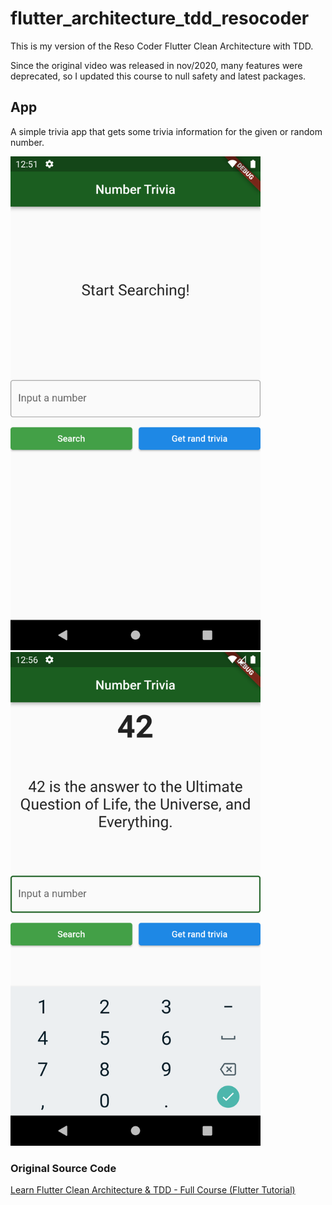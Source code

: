 # flutter_architecture_tdd_resocoder

This is my version of the Reso Coder Flutter Clean Architecture with TDD.

Since the original video was released in nov/2020, many features were deprecated, so I updated this course to null safety and latest packages.

## App

A simple trivia app that gets some trivia information for the given or random number.

<img src="screenshot2.png" width="400" height="790">
<img src="screenshot1.png" width="400" height="790">

### Original Source Code

[Learn Flutter Clean Architecture & TDD - Full Course (Flutter Tutorial)](https://www.youtube.com/watch?v=dc3B_mMrZ-Q) 

